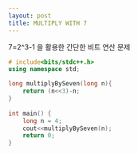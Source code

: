 ```yaml
---
layout: post
title: MULTIPLY WITH 7
---
```


7=2^3-1 을 활용한 간단한 비트 연산 문제

``` cpp
# include<bits/stdc++.h>
using namespace std;

long multiplyBySeven(long n){
    return (n<<3)-n;
}
   
int main() {
    long n = 4; 
    cout<<multiplyBySeven(n); 
    return 0;
}
```
